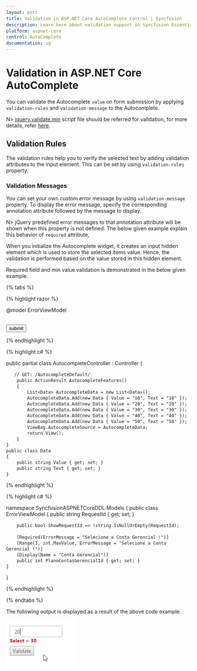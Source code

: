 ```yaml
---
layout: post
title: Validation in ASP.NET Core AutoComplete Control | Syncfusion
description: Learn here about validation support in Syncfusion Essential ASP.NET Core AutoComplete Control, its elements, and more.
platform: aspnet-core
control: AutoComplete
documentation: ug
---
```


# Validation in ASP.NET Core AutoComplete

You can validate the Autocomplete `value` on form submission by applying `validation-rules` and `validation-message` to the Autocomplete. 

N> [jquery.validate.min](http://cdn.syncfusion.com/js/assets/external/jquery.validate.min.js) script file should be referred for validation, for more details, refer [here](http://jqueryvalidation.org/documentation).

## Validation Rules

The validation rules help you to verify the selected text by adding validation attributes to the input element. This can be set by using `validation-rules` property.

### Validation Messages 

You can set your own custom error message by using `validation-message` property. To display the error message, specify the corresponding annotation attribute followed by the message to display.

N> jQuery predefined error messages to that annotation attribute will be shown when this property is not defined. The below given example explain this behavior of `required` attribute,

When you initialize the Autocomplete widget, it creates an input hidden element which is used to store the selected items value. Hence, the validation is performed based on the value stored in this hidden element.

Required field and min value validation is demonstrated in the below given example.

{% tabs %}

{% highlight razor %}

@model ErrorViewModel

<div id="ControlRegion">
    <div class="frame">
        <div class="control">
            <form id="form1" method="post" asp-controller="Autocomplete"> 
                <ej-autocomplete ej-for="PlanoContasGerencialId" id="autocomplete" datasource="ViewBag.AutocompleteSource" watermark-text="Select Number" change="onChange" validation-rules='new Dictionary<string, object>() { { "required",true}, { "min",30} }'  validation-message='new Dictionary<string, object>() { { "required", "value required"}, { "min","Select > 30"} }'>
                    <e-autocomplete-fields text="Text" key="Value" />
                </ej-autocomplete>
                <span asp-validation-for="PlanoContasGerencialId" class="text-danger"></span><br />
                <input type="submit" value="submit" />
            </form>
        </div>
    </div>
</div>
<script>
    $.validator.setDefaults({
        ignore: [],
        errorClass: 'e-validation-error', // to get the error message on jQuery validation
        errorPlacement: function (error, element) {
            $(error).insertAfter(element.closest(".e-widget"));
        }
        // any other default options and/or rules
    });
    //If necessary, we can create custom rules as below. here method defined for min
    $.validator.addMethod("min",
        function (value, element, params) {
            if (!/Invalid|NaN/.test(value)) {
                return parseInt(value) > params;
            }
        }, 'Must be greater than 30.');

    function onChange() {
        this.element.valid();
    }

</script>

{% endhighlight  %}

{% highlight c# %}

public partial class AutocompleteController : Controller
    {

       // GET: /AutocompleteDefault/
        public ActionResult AutocompleteFeatures()
        {
            List<Data> AutocompleteData = new List<Data>();
            AutocompleteData.Add(new Data { Value = "10", Text = "10" });
            AutocompleteData.Add(new Data { Value = "20", Text = "20" });
            AutocompleteData.Add(new Data { Value = "30", Text = "30" });
            AutocompleteData.Add(new Data { Value = "40", Text = "40" });
            AutocompleteData.Add(new Data { Value = "50", Text = "50" });
            ViewBag.AutocompleteSource = AutocompleteData;
            return View();
        }
    }
    public class Data
    {
        public string Value { get; set; }
        public string Text { get; set; }
    }

{% endhighlight  %}

{% highlight c# %}

namespace SyncfusionASPNETCoreDDL.Models
{
    public class ErrorViewModel
    {
        public string RequestId { get; set; }

        public bool ShowRequestId => !string.IsNullOrEmpty(RequestId);

        [Required(ErrorMessage = "Selecione a Conta Gerencial !")]
        [Range(1, int.MaxValue, ErrorMessage = "Selecione a Conta Gerencial !")]
        [Display(Name = "Conta Gerencial")]
        public int PlanoContasGerencialId { get; set; }
    }
}

{% endhighlight  %}

{% endtabs %}

The following output is displayed as a result of the above code example.  

![ASP.NET Core AutoComplete Validation](Validation_images\validation_img1.png)
